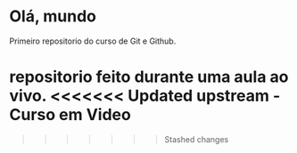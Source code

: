 # Olá, mundo
 Primeiro repositorio do curso de Git e Github.

 repositorio feito durante uma aula ao vivo.
<<<<<<< Updated upstream
 -Curso em Video
=======
 
>>>>>>> Stashed changes
